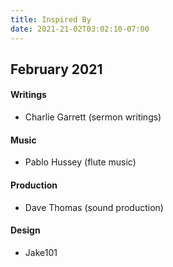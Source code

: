 ```yaml
---
title: Inspired By
date: 2021-21-02T03:02:10-07:00
---
```


## February 2021

#### Writings

* Charlie Garrett (sermon writings)

#### Music

* Pablo Hussey (flute music)

#### Production

* Dave Thomas (sound production)

#### Design

* Jake101

